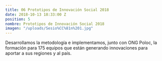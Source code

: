 ```yaml
---
title: 06 Prototipos de Innovación Social 2018
date: 2018-10-13 18:33:00 Z
position: 5
nombre: Prototipos de Innovación Social 2018
imagen: "/uploads/Sesio%CC%81n%201.jpg"
---
```


Desarrollamos la metodología e implementamos, junto con ONG Poloc, la formación para 175 equipos que están generando innovaciones para aportar a sus regiones y al país. 